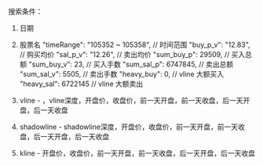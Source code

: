 搜索条件：
1. 日期
2. 股票名
"timeRange": "105352 ~ 105358", // 时间范围
"buy_p_v": "12.83", // 购买均价
"sal_p_v": "12.26", // 卖出均价
"sum_buy_p": 29509, // 买入总额
"sum_buy_v": 23, // 买入手数
"sum_sal_p": 6747845, // 卖出总额
"sum_sal_v": 5505, // 卖出手数
"heavy_buy": 0, // vline 大额买入
"heavy_sal": 6722145 // vline 大额卖出

3. vline - ，vline深度，开盘价，收盘价，前一天开盘，前一天收盘，后一天开盘，后一天收盘
4. shadowline - shadowline深度，开盘价，收盘价，前一天开盘，前一天收盘，后一天开盘，后一天收盘
5. kline - 开盘价，收盘价，前一天开盘，前一天收盘，后一天开盘，后一天收盘